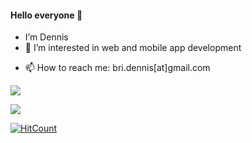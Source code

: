 #### Hello everyone 👋
- I’m Dennis
- 👀 I’m interested in web and mobile app development
<!--
- 🌱 I’m currently learning Kotlin
- 💞️ I’m looking to collaborate on PHP projects
-->
- 📫 How to reach me: bri.dennis[at]gmail.com

![](https://github-readme-stats.vercel.app/api?username=bridennis&show_icons=true&theme=tokyonight)

![](https://github-readme-stats.vercel.app/api/top-langs/?username=bridennis&layout=compact)

[![HitCount](http://hits.dwyl.com/bridennis/bridennis.svg)](http://hits.dwyl.com/bridennis/bridennis)

<!---
bridennis/bridennis is a ✨ special ✨ repository because its `README.md` (this file) appears on your GitHub profile.
You can click the Preview link to take a look at your changes.
--->
